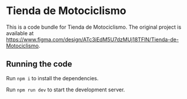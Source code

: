 
  # Tienda de Motociclismo

  This is a code bundle for Tienda de Motociclismo. The original project is available at https://www.figma.com/design/ATc3iEdM5U7dzMUj18TFlN/Tienda-de-Motociclismo.

  ## Running the code

  Run `npm i` to install the dependencies.

  Run `npm run dev` to start the development server.
  
